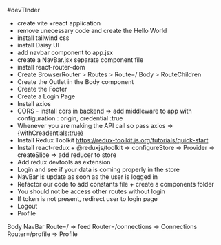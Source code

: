 #devTInder

- create vite +react application
- remove unecessary code and create the Hello World
- install tailwind css 
- install Daisy UI
- add navbar component to app.jsx
- create a NavBar.jsx separate component file
- install react-router-dom
- Create BrowserRouter > Routes > Route=/ Body > RouteChildren
- Create the Outlet in the Body component
- Create the Footer
- Create a Login Page
- Install axios
- CORS - install cors in backend => add middleware to app with configuration : origin, credential :true
- Whenever you are making the API call so pass axios => {withCreadentials:true}
- Install Redux Toolkit https://redux-toolkit.js.org/tutorials/quick-start
- Install react-redux + @reduxjs/toolkit => configureStore => Provider => createSlice => add reducer to store
- Add redux devtools as extension
- Login and see if your data is coming properly in the store
- NavBar is update as soon as the user is logged in
- Refactor our code to add constants file + create a components folder
- You should not be access other routes without login
- If token is not present, redirect user to login page
- Logout
- Profile







Body
    NavBar
    Route=/ => feed
    Router=/connections => Connections
    Router=/profile => Profile